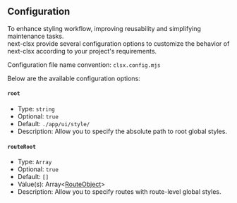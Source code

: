 ## Configuration

To enhance styling workflow, improving reusability and 
simplifying maintenance tasks.<br>next-clsx provide several
configuration options to customize the behavior of next-clsx
according to your project's requirements.

Configuration file name convention: `clsx.config.mjs`

Below are the available configuration options:

#### `root`

- Type: `string`
- Optional: `true`
- Default: `./app/ui/style/`
- Description: Allow you to specify the absolute path to root global styles.

#### `routeRoot`

- Type: `Array`
- Optional: `true`
- Default: `[]`
- Value(s): Array<[RouteObject](#src/docs/routeobject)>
- Description: Allow you to specify routes with route-level global styles.
